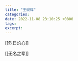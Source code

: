 ```yaml
---
title: "王砚辉"
categories: 
date: 2022-11-08 23:10:25 +0800
tags: 
excerpt: 
---
```




[[烈日灼心]]

[[无名之辈]]

